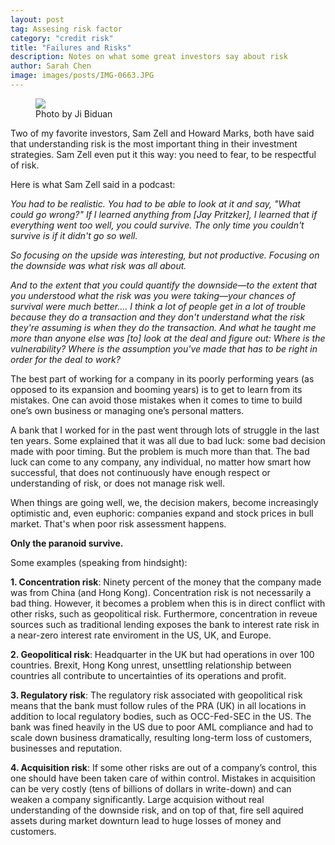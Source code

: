 ```yaml
---
layout: post
tag: Assesing risk factor
category: "credit risk"
title: "Failures and Risks"
description: Notes on what some great investors say about risk
author: Sarah Chen
image: images/posts/IMG-0663.JPG
---
```

<figure> 
   <img src="{{"/images/posts/IMG-0663.jpg"| relative_url}}"> 
   <figcaption>Photo by Ji Biduan</figcaption>
</figure> 
Two of my favorite investors, Sam Zell and Howard Marks, both have said that understanding risk is the most important thing in their investment strategies.  Sam Zell even put it this way: you need to fear, to be respectful of risk. 

Here is what Sam Zell said in a podcast:

 *You had to be realistic. You had to be able to look at it and say, "What could go wrong?" If I learned anything from [Jay Pritzker], I learned that if everything went too well, you could survive. The only time you couldn't survive is if it didn't go so well.*

 *So focusing on the upside was interesting, but not productive. Focusing on the downside was what risk was all about.*

 *And to the extent that you could quantify the downside—to the extent that you understood what the risk was you were taking—your chances of  survival were much better.... I think a lot of people get in a lot of trouble because they do a transaction and they don't understand what the  risk they're assuming is when they do the transaction. And what he taught me more than anyone else was [to] look at the deal and figure out:  Where is the vulnerability? Where is the assumption you've made that has to be right in order for the deal to work?*

The best part of working for a company in its poorly performing years (as opposed to its expansion and booming years) is to get to learn from its mistakes.  One can avoid those mistakes when it comes to time to build one’s own business or managing one’s personal matters. 

A bank that I worked for in the past went through lots of struggle in the last ten years.   Some explained that it was all due to bad luck: some bad decision made with poor timing. But the problem is much more than that.  The bad luck can come to any company, any individual, no matter how smart how successful, that does not continuously have enough respect or understanding of risk, or does not manage risk well. 

When things are going well, we, the decision makers, become increasingly optimistic and, even euphoric: companies expand and stock prices in bull market.   That's when poor risk assessment happens. 

**Only the paranoid survive.**

Some examples (speaking from hindsight):

**1.	Concentration risk**:  Ninety percent of the money that the company made was from China (and Hong Kong).   Concentration risk is not necessarily a bad thing.   However, it becomes a problem when this is in direct conflict with other risks, such as geopolitical risk.  Furthermore, concentration in reveue sources such as traditional lending exposes the bank to interest rate risk in a near-zero interest rate enviroment in the US, UK, and Europe. 

**2.	Geopolitical risk**:  Headquarter in the UK but had operations in over 100 countries.  Brexit, Hong Kong unrest, unsettling relationship between countries all contribute to uncertainties of its operations and profit. 

**3.	Regulatory risk**:  The regulatory risk associated with geopolitical risk means that the bank must follow rules of the PRA (UK) in all locations in addition to local regulatory bodies, such as OCC-Fed-SEC in the US.   The bank was fined heavily in the US due to poor AML compliance and had to scale down business dramatically, resulting long-term loss of customers, businesses and reputation.   

**4.	Acquisition risk**: If some other risks are out of a company’s control, this one should have been taken care of within control.  Mistakes in acquisition can be very costly (tens of billions of dollars in write-down) and can weaken a company significantly.  Large acquision without real understanding of the downside risk, and on top of that, fire sell aquired assets during market downturn lead to huge losses of money and customers.

